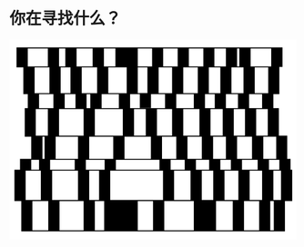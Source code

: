 # 你在寻找什么？

<!-- ![XYZSUN](https://github.com/XYZSUN/xyzsun/raw/main/image/XYZSUN.webp)<br> -->
<style>
img {
  width: 48rem;
  height: 22rem;
}
</style>
<img src="https://github.com/XYZSUN/xyzsun/raw/main/image/XYZSUN.webp">
<!--
**XYZSUN/xyzsun** is a ✨ _special_ ✨ repository because its `README.md` (this file) appears on your GitHub profile.

Here are some ideas to get you started:

- 🔭 I’m currently working on ...
- 🌱 I’m currently learning ...
- 👯 I’m looking to collaborate on ...
- 🤔 I’m looking for help with ...
- 💬 Ask me about ...
- 📫 How to reach me: ...
- 😄 Pronouns: ...
- ⚡ Fun fact: ...
-->
